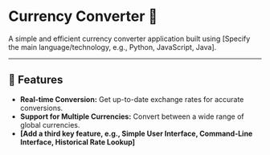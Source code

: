 # Currency Converter 💱

A simple and efficient currency converter application built using [Specify the main language/technology, e.g., Python, JavaScript, Java].

---

## 🌟 Features

* **Real-time Conversion:** Get up-to-date exchange rates for accurate conversions.
* **Support for Multiple Currencies:** Convert between a wide range of global currencies.
* **[Add a third key feature, e.g., Simple User Interface, Command-Line Interface, Historical Rate Lookup]**
